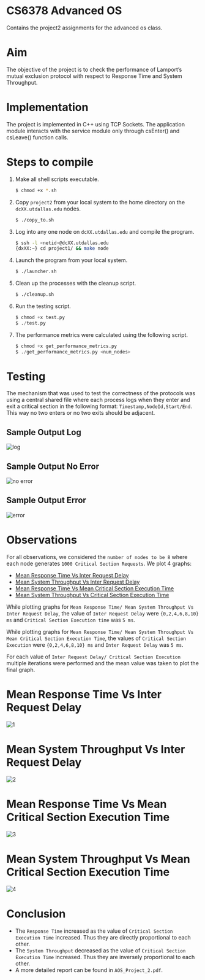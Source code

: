 # CS6378 Advanced OS
Contains the project2 assignments for the advanced os class.

# Aim 
The objective of the project is to check the performance of Lamport’s mutual exclusion protocol with respect to Response Time and System Throughput.

# Implementation 
The project is implemented in C++ using TCP Sockets. The application module interacts with the service module only through csEnter() and csLeave() function calls.

# Steps to compile

1. Make all shell scripts executable.
    ```bash
    $ chmod +x *.sh
    ```
2. Copy `project2` from your local system to the home directory on the `dcXX.utdallas.edu` nodes.
    ```bash
    $ ./copy_to.sh
    ```
3. Log into any one node on `dcXX.utdallas.edu` and compile the program.
    ```bash
    $ ssh -l <netid>@dcXX.utdallas.edu
    {dxXX:~} cd project1/ && make node
    ```
4. Launch the program from your local system.
    ```bash
    $ ./launcher.sh
    ```
5. Clean up the processes with the cleanup script. 
    ```bash
    $ ./cleanup.sh
    ```

6. Run the testing script.
    ```python
    $ chmod +x test.py
    $ ./test.py
    ```

7. The performance metrics were calculated using the following script.
    ```python
    $ chmod +x get_performance_metrics.py
    $ ./get_performance_metrics.py <num_nodes>
    ```

# Testing 
The mechanism that was used to test the correctness of the protocols was using a central shared file where each process logs when they enter and exit a critical section in the following format: `Timestamp,NodeId,Start/End`. This way no two enters or no two exits should be adjacent.

## Sample Output Log
![log](output/sample_log.png)

## Sample Output No Error
![no error](output/project2_output_no_error.png)

## Sample Output Error
![error](output/project2_output_error.png)

# Observations
For all observations, we considered the `number of nodes to be 8` where each node generates `1000 Critical Section Requests`.
We plot 4 graphs:
- [Mean Response Time Vs Inter Request Delay](#mean-response-time-vs-inter-request-delay)
- [Mean System Throughput Vs Inter Request Delay](#mean-system-throughput-vs-inter-request-delay)
- [Mean Response Time Vs Mean Critical Section Execution Time](#mean-response-time-vs-mean-critical-section-execution-time)
- [Mean System Throughput Vs Critical Section Execution Time](#mean-system-throughput-vs-mean-critical-section-execution-time)

While plotting graphs for `Mean Response Time/ Mean System Throughput Vs Inter Request Delay`, the value of `Inter Request Delay` were `{0,2,4,6,8,10} ms` and `Critical Section Execution time` was `5 ms`.

While plotting graphs for `Mean Response Time/ Mean System Throughput Vs Mean Critical Section Execution Time`, the values of `Critical Section Execution` were `{0,2,4,6,8,10} ms` and `Inter Request Delay` was `5 ms`.

For each value of `Inter Request Delay/ Critical Section Execution` multiple iterations were performed and the mean value was taken to plot the final graph.

# Mean Response Time Vs Inter Request Delay

![1](project2/graph_outputs/1.png)

# Mean System Throughput Vs Inter Request Delay

![2](project2/graph_outputs/2.png)

# Mean Response Time Vs Mean Critical Section Execution Time

![3](project2/graph_outputs/3.png)

# Mean System Throughput Vs Mean Critical Section Execution Time

![4](project2/graph_outputs/4.png)

# Conclusion
- The `Response Time` increased as the value of `Critical Section Execution Time` increased. Thus they are directly proportional to each other.
- The `System Throughput` decreased as the value of `Critical Section Execution Time` increased. Thus they are inversely proportional to each other.
- A more detailed report can be found in `AOS_Project_2.pdf`.
